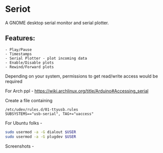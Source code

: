 # Seriot

A GNOME desktop serial monitor and serial plotter.

## Features:
    - Play/Pause
    - Timestamps
    - Serial Plotter - plot incoming data
    - Enable/Disable plots
    - Rewind/Forward plots

Depending on your system, permissions to get read/write access would be required

For Arch ppl - 
https://wiki.archlinux.org/title/Arduino#Accessing_serial

Create a file containing
```
/etc/udev/rules.d/01-ttyusb.rules
SUBSYSTEMS=="usb-serial", TAG+="uaccess"
```

For Ubuntu folks -
```bash
sudo usermod -a -G dialout $USER
sudo usermod -a -G plugdev $USER
```

Screenshots -

